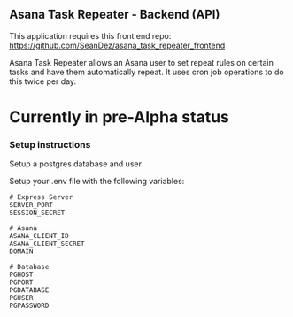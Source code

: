 ## Asana Task Repeater - Backend (API)

This application requires this front end repo: https://github.com/SeanDez/asana_task_repeater_frontend

Asana Task Repeater allows an Asana user to set repeat rules on certain tasks and have them automatically repeat. It uses cron job operations to do this twice per day.

# Currently in pre-Alpha status

### Setup instructions

Setup a postgres database and user

Setup your .env file with the following variables:

```
# Express Server
SERVER_PORT
SESSION_SECRET

# Asana
ASANA_CLIENT_ID
ASANA_CLIENT_SECRET
DOMAIN

# Database
PGHOST
PGPORT
PGDATABASE
PGUSER
PGPASSWORD
```



